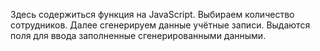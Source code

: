 Здесь содержиться функция на JavaScript. Выбираем количество сотрудников. Далее сгенерируем данные учётные записи. Выдаются поля для ввода заполненные сгенерированными данными.
